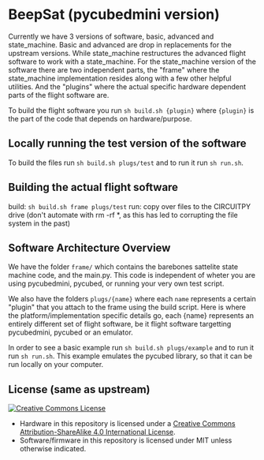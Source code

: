 # BeepSat (pycubedmini version)

Currently we have 3 versions of software, basic, advanced and state_machine.
Basic and advanced are drop in replacements for the upstream versions.
While state_machine restructures the advanced flight software to work with a state_machine.
For the state_machine version of the software there are two independent parts, the "frame" where the state_machine implementation resides along with a few other helpful utilities.
And the "plugins" where the actual specific hardware dependent parts of the flight software are.

To build the flight software you run `sh build.sh {plugin}` where `{plugin}` is the part of the code that depends on hardware/purpose.

## Locally running the test version of the software
To build the files run `sh build.sh plugs/test` and to run it run `sh run.sh`. 

## Building the actual flight software
build: `sh build.sh frame plugs/test`
run: copy over files to the CIRCUITPY drive (don't automate with rm -rf *, as this has led to corrupting the file system in the past)

## Software Architecture Overview

We have the folder `frame/` which contains the barebones sattelite state machine code, and the main.py. 
This code is independent of wheter you are using pycubedmini, pycubed, or running your very own test script.

We also have the folders `plugs/{name}` where each `name` represents a certain "plugin" that you attach to the frame using the build script.
Here is where the platform/implementation specific details go, each {name} represents an entirely different set of flight software, be it 
flight software targetting pycubedmini, pycubed or an emulator.

In order to see a basic example run `sh build.sh plugs/example` and to run it run `sh run.sh`. 
This example emulates the pycubed library, so that it can be run locally on your computer. 


## License (same as upstream)
<a rel="license" href="http://creativecommons.org/licenses/by-sa/4.0/"><img alt="Creative Commons License" style="border-width:0" src="https://i.creativecommons.org/l/by-sa/4.0/88x31.png" /></a><br />
- Hardware in this repository is licensed under a <a rel="license" href="http://creativecommons.org/licenses/by-sa/4.0/">Creative Commons Attribution-ShareAlike 4.0 International License</a>.
- Software/firmware in this repository is licensed under MIT unless otherwise indicated.

